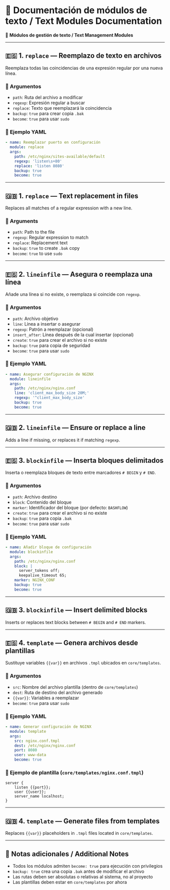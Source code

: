 # 📘 Documentación de módulos de texto / Text Modules Documentation

🧩 **Módulos de gestión de texto / Text Management Modules**


---

## 🇪🇸 1. `replace` — Reemplazo de texto en archivos

Reemplaza todas las coincidencias de una expresión regular por una nueva línea.

### 🔧 Argumentos

- `path`: Ruta del archivo a modificar
- `regexp`: Expresión regular a buscar
- `replace`: Texto que reemplazará la coincidencia
- `backup`: `true` para crear copia `.bak`
- `become`: `true` para usar `sudo`

### 📄 Ejemplo YAML

```yaml
- name: Reemplazar puerto en configuración
  module: replace
  args:
    path: /etc/nginx/sites-available/default
    regexp: 'listen\s+80'
    replace: 'listen 8080'
    backup: true
    become: true
```

---

## 🇬🇧 1. `replace` — Text replacement in files

Replaces all matches of a regular expression with a new line.

### 🔧 Arguments

- `path`: Path to the file
- `regexp`: Regular expression to match
- `replace`: Replacement text
- `backup`: `true` to create `.bak` copy
- `become`: `true` to use `sudo`

---

## 🇪🇸 2. `lineinfile` — Asegura o reemplaza una línea

Añade una línea si no existe, o reemplaza si coincide con `regexp`.

### 🔧 Argumentos

- `path`: Archivo objetivo
- `line`: Línea a insertar o asegurar
- `regexp`: Patrón a reemplazar (opcional)
- `insert_after`: Línea después de la cual insertar (opcional)
- `create`: `true` para crear el archivo si no existe
- `backup`: `true` para copia de seguridad
- `become`: `true` para usar `sudo`

### 📄 Ejemplo YAML

```yaml
- name: Asegurar configuración de NGINX
  module: lineinfile
  args:
    path: /etc/nginx/nginx.conf
    line: 'client_max_body_size 20M;'
    regexp: '^client_max_body_size'
    backup: true
    become: true
```

---

## 🇬🇧 2. `lineinfile` — Ensure or replace a line

Adds a line if missing, or replaces it if matching `regexp`.

---

## 🇪🇸 3. `blockinfile` — Inserta bloques delimitados

Inserta o reemplaza bloques de texto entre marcadores `# BEGIN` y `# END`.

### 🔧 Argumentos

- `path`: Archivo destino
- `block`: Contenido del bloque
- `marker`: Identificador del bloque (por defecto: `BASHFLOW`)
- `create`: `true` para crear el archivo si no existe
- `backup`: `true` para copia `.bak`
- `become`: `true` para usar `sudo`

### 📄 Ejemplo YAML

```yaml
- name: Añadir bloque de configuración
  module: blockinfile
  args:
    path: /etc/nginx/nginx.conf
    block: |
      server_tokens off;
      keepalive_timeout 65;
    marker: NGINX_CONF
    backup: true
    become: true
```

---

## 🇬🇧 3. `blockinfile` — Insert delimited blocks

Inserts or replaces text blocks between `# BEGIN` and `# END` markers.

---

## 🇪🇸 4. `template` — Genera archivos desde plantillas

Sustituye variables `{{var}}` en archivos `.tmpl` ubicados en `core/templates`.

### 🔧 Argumentos

- `src`: Nombre del archivo plantilla (dentro de `core/templates`)
- `dest`: Ruta de destino del archivo generado
- `{{var}}`: Variables a reemplazar
- `become`: `true` para usar `sudo`

### 📄 Ejemplo YAML

```yaml
- name: Generar configuración de NGINX
  module: template
  args:
    src: nginx.conf.tmpl
    dest: /etc/nginx/nginx.conf
    port: 8080
    user: www-data
    become: true
```

### 📁 Ejemplo de plantilla (`core/templates/nginx.conf.tmpl`)

```nginx
server {
    listen {{port}};
    user {{user}};
    server_name localhost;
}
```

---

## 🇬🇧 4. `template` — Generate files from templates

Replaces `{{var}}` placeholders in `.tmpl` files located in `core/templates`.

---

## 📎 Notas adicionales / Additional Notes

- Todos los módulos admiten `become: true` para ejecución con privilegios
- `backup: true` crea una copia `.bak` antes de modificar el archivo
- Las rutas deben ser absolutas o relativas al sistema, no al proyecto
- Las plantillas deben estar en `core/templates` por ahora

